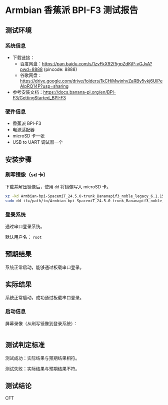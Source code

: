 # Armbian 香蕉派 BPI-F3 测试报告

## 测试环境

### 系统信息

- 下载链接：
  - 百度网盘：https://pan.baidu.com/s/1zvFkX92f5gpZdKjP-vGJvA?pwd=8888 (pincode: 8888)
  - 谷歌网盘：https://drive.google.com/drive/folders/1kCHiMwjnhvZaRBy5vkj6UlPeAlpRQ14P?usp=sharing
- 参考安装文档：https://docs.banana-pi.org/en/BPI-F3/GettingStarted_BPI-F3

### 硬件信息

- 香蕉派 BPI-F3
- 电源适配器
- microSD 卡一张
- USB to UART 调试器一个

## 安装步骤

### 刷写镜像（sd 卡）

下载并解压镜像后，使用 `dd` 将镜像写入 microSD 卡。

```bash
xz -kd Armbian-bpi-SpacemiT_24.5.0-trunk_Bananapif3_noble_legacy_6.1.15_xfce_desktop.img.xz
sudo dd if=/path/to/Armbian-bpi-SpacemiT_24.5.0-trunk_Bananapif3_noble_legacy_6.1.15_xfce_desktop.img of=/dev/your-device bs=1M status=progress
```

### 登录系统

通过串口登录系统。

默认用户名： `root`

## 预期结果

系统正常启动，能够通过板载串口登录。

## 实际结果

系统正常启动，成功通过板载串口登录。

### 启动信息

屏幕录像（从刷写镜像到登录系统）：


```log
```

## 测试判定标准

测试成功：实际结果与预期结果相符。

测试失败：实际结果与预期结果不符。

## 测试结论

CFT